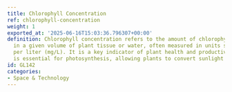 ```yaml
---
title: Chlorophyll Concentration
ref: chlorophyll-concentration
weight: 1
exported_at: '2025-06-16T15:03:36.796307+00:00'
definition: Chlorophyll concentration refers to the amount of chlorophyll present
  in a given volume of plant tissue or water, often measured in units such as milligrams
  per liter (mg/L). It is a key indicator of plant health and productivity, as chlorophyll
  is essential for photosynthesis, allowing plants to convert sunlight into energy.
id: GL142
categories:
- Space & Technology
---
```


